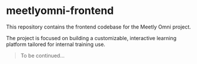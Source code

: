 # meetlyomni-frontend

This repository contains the frontend codebase for the Meetly Omni project.

The project is focused on building a customizable, interactive learning platform tailored for internal training use.

> To be continued...
